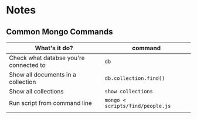 # Notes

## Common Mongo Commands

|             What's it do?              |             command              |
|----------------------------------------|----------------------------------|
| Check what databse you're connected to | `db`                             |
| Show all documents in a collection     | `db.collection.find()`           |
| Show all collections                   | `show collections`               |
| Run script from command line           | `mongo < scripts/find/people.js` |
|                                        |                                  |
